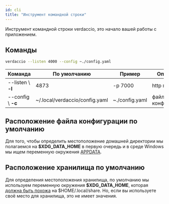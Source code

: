 ```yaml
---
id: cli
title: "Инструмент командной строки"
---
```

Инструмент командной строки verdaccio, это начало вашей работы с приложением.

## Команды

```bash
verdaccio --listen 4000 --config ~./config.yaml
```

| Команда            | По умолчанию                   | Пример         | Описание          |
| ------------------ | ------------------------------ | -------------- | ----------------- |
| --listen \ **-l** | 4873                           | -p 7000        | http порт         |
| --config \ **-c** | ~/.local/verdaccio/config.yaml | ~./config.yaml | файл конфигурации |

## Расположение файла конфигурации по умолчанию

Для того, чтобы определить местоположение домашней директории мы полагаемся на **$XDG_DATA_HOME** в первую очередь и в среде Windows мы ищем переменную окружения [APPDATA](https://www.howtogeek.com/318177/what-is-the-appdata-folder-in-windows/).

## Расположение хранилища по умолчанию

Для определения местоположения хранилища, по умолчанию мы используем переменную окружения **$XDG_DATA_HOME**, которая [должна быть похожа](https://askubuntu.com/questions/538526/is-home-local-share-the-default-value-for-xdg-data-home-in-ubuntu-14-04) на $HOME/.local/share. Но, если вы используете своё место для хранилища, это не имеет значения.